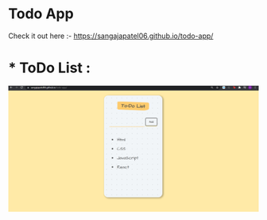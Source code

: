 # Todo App

Check it out here :- https://sangajapatel06.github.io/todo-app/

# * ToDo List :

![ToDo](https://github.com/sangajapatel06/todo-app/blob/master/public/Screenshot%20(407).png)
